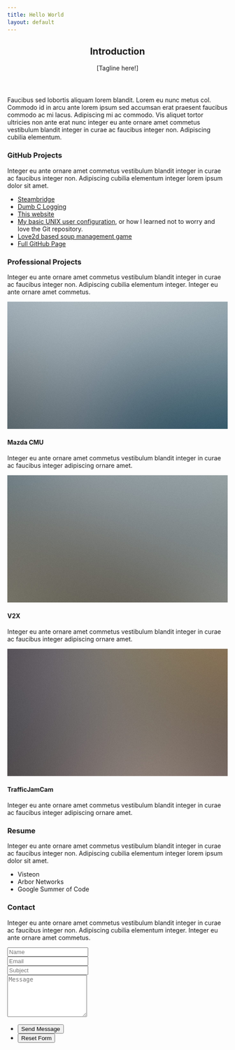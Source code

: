 ```yaml
---
title: Hello World
layout: default
---
```


<section id="section-introduction" markdown="1">
<div class="container" markdown="1">

<header class="major" markdown="1">

## Introduction

[Tagline here!]

</header>

Faucibus sed lobortis aliquam lorem blandit. Lorem eu nunc metus col. Commodo id in arcu ante lorem ipsum sed accumsan erat praesent faucibus commodo ac mi lacus. Adipiscing mi ac commodo. Vis aliquet tortor ultricies non ante erat nunc integer eu ante ornare amet commetus vestibulum blandit integer in curae ac faucibus integer non. Adipiscing cubilia elementum.

</div>
</section>

<section id="section-github-projects" markdown="1">
<div class="container" markdown="1">

### GitHub Projects

Integer eu ante ornare amet commetus vestibulum blandit integer in curae ac faucibus integer non. Adipiscing cubilia elementum integer lorem ipsum dolor sit amet.

* [Steambridge](https://github.com/sirnuke/steambridge)
* [Dumb C Logging](https://github.com/sirnuke/dumb-c-logging)
* [This website](https://github.com/sirnuke/sirnuke.github.io)
* [My basic UNIX user configuration](https://github.com/sirnuke/unix-settings), or how I learned not to worry and love the Git repository.
* [Love2d based soup management game](https://github.com/sirnuke/soup-kitchen)
* [Full GitHub Page](https://github.com/sirnuke)

</div>
</section>
<section id="section-professional-projects" markdown="1">
<div class="container" markdown="1">

### Professional Projects

Integer eu ante ornare amet commetus vestibulum blandit integer in curae ac faucibus integer non. Adipiscing cubilia elementum integer. Integer eu ante ornare amet commetus.

<div class="features">
<article>
<a href="#" class="image"><img src="images/pic01.jpg" alt="" /></a>
<div class="inner" markdown="1">

<h4>Mazda CMU</h4>

<p>Integer eu ante ornare amet commetus vestibulum blandit integer in curae ac faucibus integer adipiscing ornare amet.</p>

</div>
</article>
<article>
<a href="#" class="image"><img src="images/pic02.jpg" alt="" /></a>
<div class="inner">

<h4>V2X</h4>

<p>Integer eu ante ornare amet commetus vestibulum blandit integer in curae ac faucibus integer adipiscing ornare amet.</p>

</div>
</article>
<article>
<a href="#" class="image"><img src="images/pic03.jpg" alt="" /></a>
<div class="inner">

<h4>TrafficJamCam</h4>

<p>Integer eu ante ornare amet commetus vestibulum blandit integer in curae ac faucibus integer adipiscing ornare amet.</p>

</div>
</article>
</div>

</div>
</section>
<section id="section-resume" markdown="1">
<div class="container" markdown="1">

### Resume

Integer eu ante ornare amet commetus vestibulum blandit integer in curae ac faucibus integer non. Adipiscing cubilia elementum integer lorem ipsum dolor sit amet.

* Visteon
* Arbor Networks
* Google Summer of Code

</div>
</section>
<section id="section-contact" markdown="1">
<div class="container" markdown="1">

### Contact

Integer eu ante ornare amet commetus vestibulum blandit integer in curae ac faucibus integer non. Adipiscing cubilia elementum integer. Integer eu ante ornare amet commetus.

<form method="post" action="#">
<div class="row uniform">
 <div class="6u 12u(xsmall)"><input type="text" name="name" id="name" placeholder="Name" /></div>
 <div class="6u 12u(xsmall)"><input type="email" name="email" id="email" placeholder="Email" /></div>
</div>
<div class="row uniform">
 <div class="12u"><input type="text" name="subject" id="subject" placeholder="Subject" /></div>
</div>
<div class="row uniform">
 <div class="12u"><textarea name="message" id="message" placeholder="Message" rows="6"></textarea></div>
</div>
<div class="row uniform">
 <div class="12u">
  <ul class="actions">
   <li><input type="submit" class="special" value="Send Message" /></li>
   <li><input type="reset" value="Reset Form" /></li>
  </ul>
 </div>
</div>
</form>

</div>
</section>


